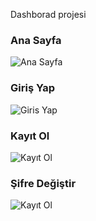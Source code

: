 Dashborad projesi <br>

### Ana Sayfa
![Ana Sayfa](assets/git-image/1.JPG) <br>

### Giriş Yap
![Giris Yap](assets/git-image/2.JPG) <br>

### Kayıt Ol
![Kayıt Ol](assets/git-image/3.JPG) <br>

### Şifre Değiştir
![Kayıt Ol](assets/git-image/4.JPG) <br>
